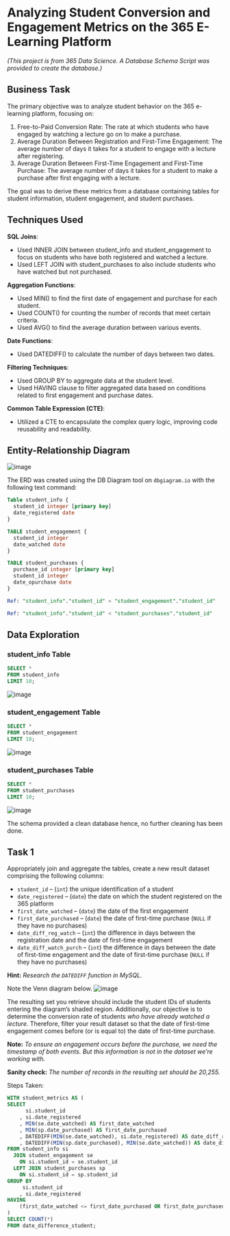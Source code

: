 # Analyzing Student Conversion and Engagement Metrics on the 365 E-Learning Platform

*(This project is from 365 Data Science. A Database Schema Script was provided to create the database.)*

## Business Task

The primary objective was to analyze student behavior on the 365 e-learning platform, focusing on:
1. Free-to-Paid Conversion Rate: The rate at which students who have engaged by watching a lecture go on to make a purchase.
2. Average Duration Between Registration and First-Time Engagement: The average number of days it takes for a student to engage with a lecture after registering.
3. Average Duration Between First-Time Engagement and First-Time Purchase: The average number of days it takes for a student to make a purchase after first engaging with a lecture.

The goal was to derive these metrics from a database containing tables for student information, student engagement, and student purchases.

## Techniques Used
**SQL Joins**:
- Used INNER JOIN between student_info and student_engagement to focus on students who have both registered and watched a lecture.
- Used LEFT JOIN with student_purchases to also include students who have watched but not purchased.
  
**Aggregation Functions**:
- Used MIN() to find the first date of engagement and purchase for each student.
- Used COUNT() for counting the number of records that meet certain criteria.
- Used AVG() to find the average duration between various events.

**Date Functions**:
- Used DATEDIFF() to calculate the number of days between two dates.

**Filtering Techniques**:
- Used GROUP BY to aggregate data at the student level.
- Used HAVING clause to filter aggregated data based on conditions related to first engagement and purchase dates.

**Common Table Expression (CTE)**:
- Utilized a CTE to encapsulate the complex query logic, improving code reusability and readability.

## Entity-Relationship Diagram
![image](https://github.com/jef-fortunahamid/365E-LearningAnalysis/assets/125134025/0798bc4b-a51b-4f91-bef2-12d063271bf1)

The ERD was created using the DB Diagram tool on `dbgiagram.io` with the following text command:
```sql
Table student_info {
  student_id integer [primary key]
  date_registered date
}

TABLE student_engagement {
  student_id integer
  date_watched date 
}

TABLE student_purchases {
  purchase_id integer [primary key]
  student_id integer
  date_opurchase date
}

Ref: "student_info"."student_id" < "student_engagement"."student_id"

Ref: "student_info"."student_id" < "student_purchases"."student_id"
```

## Data Exploration
### student_info Table
```sql
SELECT *
FROM student_info
LIMIT 10;
```
![image](https://github.com/jef-fortunahamid/365E-LearningAnalysis/assets/125134025/adc58d13-3db3-418a-a346-27f833c4c3aa)

### student_engagement Table
```sql
SELECT *
FROM student_engagement
LIMIT 10;
```
![image](https://github.com/jef-fortunahamid/365E-LearningAnalysis/assets/125134025/a490cd49-019e-4b90-bb8b-4f2e2e711437)

### student_purchases Table
```sql
SELECT *
FROM student_purchases
LIMIT 10;
```
![image](https://github.com/jef-fortunahamid/365E-LearningAnalysis/assets/125134025/3989b5c4-2865-4c0f-9a5b-b746694e33d5)

The schema provided a clean database hence, no further cleaning has been done.

## Task 1
Appropriately join and aggregate the tables, create a new result dataset comprising the following columns:

- `student_id` – (`int`) the unique identification of a student
- `date_registered` – (`date`) the date on which the student registered on the 365 platform
- `first_date_watched` – (`date`) the date of the first engagement
- `first_date_purchased` – (`date`) the date of first-time purchase (`NULL` if they have no purchases)
- `date_diff_reg_watch` – (`int`) the difference in days between the registration date and the date of first-time engagement
- `date_diff_watch_purch` – (`int`) the difference in days between the date of first-time engagement and the date of first-time purchase (`NULL` if they have no purchases)

**Hint:** *Research the `DATEDIFF` function in MySQL.*

Note the Venn diagram below.
![image](https://github.com/jef-fortunahamid/365E-LearningAnalysis/assets/125134025/cac1bf57-cd11-4940-b2a6-e518cec48ff2)

The resulting set you retrieve should include the student IDs of students entering the diagram’s shaded region. Additionally, our objective is to determine the conversion rate of students *who have already watched a lecture*. Therefore, filter your result dataset so that the date of first-time engagement comes before (or is equal to) the date of first-time purchase.

**Note:** *To ensure an engagement occurs before the purchase, we need the timestamp of both events. But this information is not in the dataset we’re working with.*

**Sanity check:** *The number of records in the resulting set should be 20,255.*

Steps Taken:




```sql
WITH student_metrics AS (
SELECT
      si.student_id
    , si.date_registered
    , MIN(se.date_watched) AS first_date_watched
    , MIN(sp.date_purchased) AS first_date_purchased
    , DATEDIFF(MIN(se.date_watched), si.date_registered) AS date_diff_reg_watch
    , DATEDIFF(MIN(sp.date_purchased), MIN(se.date_watched)) AS date_diff_watch_pur
FROM student_info si
  JOIN student_engagement se
    ON si.student_id = se.student_id
  LEFT JOIN student_purchases sp
    ON si.student_id = sp.student_id
GROUP BY 
     si.student_id
    , si.date_registered
HAVING 
    (first_date_watched <= first_date_purchased OR first_date_purchased IS NULL)
)
SELECT COUNT(*)
FROM date_difference_student;
```
